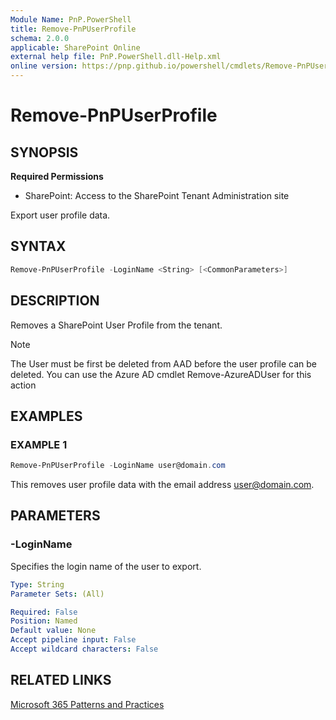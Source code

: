 ```yaml
---
Module Name: PnP.PowerShell
title: Remove-PnPUserProfile
schema: 2.0.0
applicable: SharePoint Online
external help file: PnP.PowerShell.dll-Help.xml
online version: https://pnp.github.io/powershell/cmdlets/Remove-PnPUserProfile.html
---
```

 
# Remove-PnPUserProfile

## SYNOPSIS

**Required Permissions**

* SharePoint: Access to the SharePoint Tenant Administration site

Export user profile data.

## SYNTAX

```powershell
Remove-PnPUserProfile -LoginName <String> [<CommonParameters>]
```

## DESCRIPTION

Removes a SharePoint User Profile from the tenant.

> [!NOTE]
> The User must be first be deleted from AAD before the user profile can be deleted. You can use the Azure AD cmdlet Remove-AzureADUser for this action

## EXAMPLES

### EXAMPLE 1
```powershell
Remove-PnPUserProfile -LoginName user@domain.com 
```

This removes user profile data with the email address user@domain.com.

## PARAMETERS

### -LoginName
Specifies the login name of the user to export.

```yaml
Type: String
Parameter Sets: (All)

Required: False
Position: Named
Default value: None
Accept pipeline input: False
Accept wildcard characters: False
```

## RELATED LINKS

[Microsoft 365 Patterns and Practices](https://aka.ms/m365pnp)

